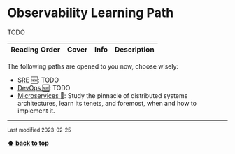[//]: # (Auto generated file from templates)

# Observability Learning Path

TODO

| Reading Order | Cover | Info | Description |
| :---: | :---: | :--- | :--- |

The following paths are opened to you now, choose wisely:

- [SRE :new:](/content/paths/sre.md): TODO
- [DevOps :new:](/content/paths/devops.md): TODO
- [Microservices :construction:](/content/paths/microservices.md): Study the pinnacle of distributed systems architectures, learn its tenets, and foremost, when and how to implement it.




---
<sub>Last modified 2023-02-25</sub>

[**⬆ back to top**](#observability-learning-path)
